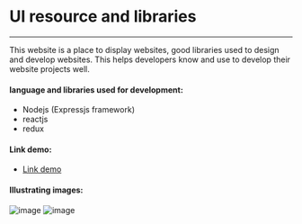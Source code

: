 # UI resource and libraries
----------
This website is a place to display websites, good libraries used to design and develop websites. This helps developers know and use to develop their website projects well.
#### language and libraries used for development:
- Nodejs (Expressjs framework)
- reactjs
- redux
#### Link demo:
- <a href="https://clienttool.herokuapp.com/post">Link demo</a> 
#### Illustrating images:
![image](https://user-images.githubusercontent.com/84957563/170857921-8b69b278-932d-42cd-8c4a-7eff50436f41.png)
![image](https://user-images.githubusercontent.com/84957563/170857918-cba7c7f9-19d7-41a6-9f7b-2d20577759c3.png)
